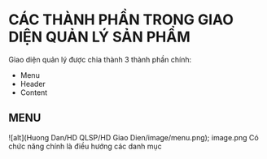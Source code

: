 # CÁC THÀNH PHẦN TRONG GIAO DIỆN QUẢN LÝ SẢN PHẨM

Giao diện quản lý được chia thành 3 thành phần chính:

- Menu
- Header
- Content

## MENU

![alt](Huong Dan/HD QLSP/HD Giao Dien/image/menu.png);
image.png
Có chức năng chính là điều hướng các danh mục
